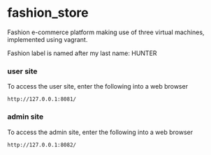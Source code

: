 # fashion_store
Fashion e-commerce platform making use of three virtual machines, implemented using vagrant.

Fashion label is named after my last name: HUNTER

### user site

To access the user site, enter the following into a web browser

```
http://127.0.0.1:8081/
```

### admin site

To access the admin site, enter the following into a web browser

```
http://127.0.0.1:8082/
```